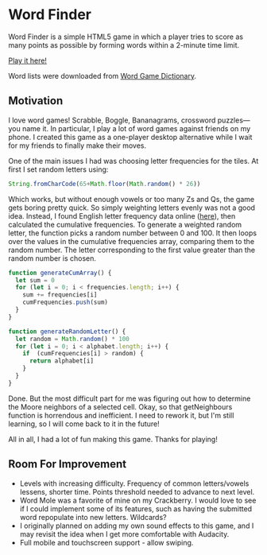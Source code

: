 # Word Finder
Word Finder is a simple HTML5 game in which a player tries to score as many points as possible by forming words within a 2-minute time limit.

[Play it here!](julia-kim.github.io/word-finder/)

Word lists were downloaded from [Word Game Dictionary](https://www.wordgamedictionary.com/word-lists/).

## Motivation
I love word games! Scrabble, Boggle, Bananagrams, crossword puzzles—you name it. In particular, I play a lot of word games against friends on my phone. I created this game as a one-player desktop alternative while I wait for my friends to finally make their moves. 

One of the main issues I had was choosing letter frequencies for the tiles. At first I set random letters using: 
```js
String.fromCharCode(65+Math.floor(Math.random() * 26))
```
Which works, but without enough vowels or too many Zs and Qs, the game gets boring pretty quick. So simply weighting letters evenly was not a good idea. Instead, I found English letter frequency data online ([here](http://pi.math.cornell.edu/~mec/2003-2004/cryptography/subs/frequencies.html)), then calculated the cumulative frequencies. To generate a weighted random letter, the function picks a random number between 0 and 100. It then loops over the values in the cumulative frequencies array, comparing them to the random number. The letter corresponding to the first value greater than the random number is chosen. 
```js
function generateCumArray() {
  let sum = 0
  for (let i = 0; i < frequencies.length; i++) {
    sum += frequencies[i]
    cumFrequencies.push(sum)
  }
}

function generateRandomLetter() {
  let random = Math.random() * 100
  for (let i = 0; i < alphabet.length; i++) {
    if  (cumFrequencies[i] > random) {
      return alphabet[i]
    }
  }
}
```
Done. But the most difficult part for me was figuring out how to determine the Moore neighbors of a selected cell. Okay, so that getNeighbours function is horrendous and inefficient. I need to rework it, but I'm still learning, so I will come back to it in the future!

All in all, I had a lot of fun making this game. Thanks for playing!

## Room For Improvement
* Levels with increasing difficulty. Frequency of common letters/vowels lessens, shorter time. Points threshold needed to advance to next level.
* Word Mole was a favorite of mine on my Crackberry. I would love to see if I could implement some of its features, such as having the submitted word repopulate into new letters. Wildcards?
* I originally planned on adding my own sound effects to this game, and I may revisit the idea when I get more comfortable with Audacity.
* Full mobile and touchscreen support - allow swiping.
